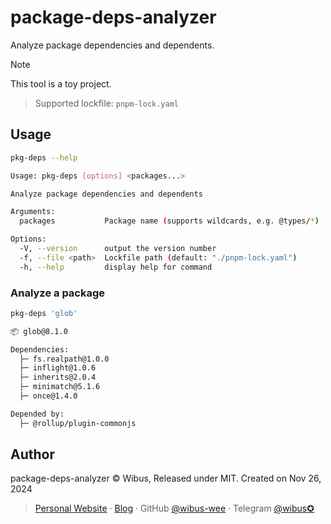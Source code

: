 # package-deps-analyzer

Analyze package dependencies and dependents.

> [!NOTE]
> This tool is a toy project.

> Supported lockfile: `pnpm-lock.yaml`

## Usage

```bash
pkg-deps --help

Usage: pkg-deps [options] <packages...>

Analyze package dependencies and dependents

Arguments:
  packages           Package name (supports wildcards, e.g. @types/*)

Options:
  -V, --version      output the version number
  -f, --file <path>  Lockfile path (default: "./pnpm-lock.yaml")
  -h, --help         display help for command
```

### Analyze a package

```bash
pkg-deps 'glob'

📦 glob@8.1.0

Dependencies:
  ├─ fs.realpath@1.0.0
  ├─ inflight@1.0.6
  ├─ inherits@2.0.4
  ├─ minimatch@5.1.6
  ├─ once@1.4.0

Depended by:
  ├─ @rollup/plugin-commonjs

```


## Author

package-deps-analyzer © Wibus, Released under MIT. Created on Nov 26, 2024

> [Personal Website](http://wibus.ren/) · [Blog](https://blog.wibus.ren/) · GitHub [@wibus-wee](https://github.com/wibus-wee/) · Telegram [@wibus✪](https://t.me/wibus_wee)
